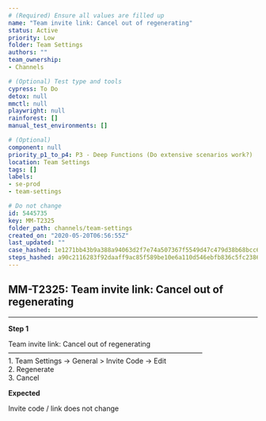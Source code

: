 ```yaml
---
# (Required) Ensure all values are filled up
name: "Team invite link: Cancel out of regenerating"
status: Active
priority: Low
folder: Team Settings
authors: ""
team_ownership: 
- Channels

# (Optional) Test type and tools
cypress: To Do
detox: null
mmctl: null
playwright: null
rainforest: []
manual_test_environments: []

# (Optional)
component: null
priority_p1_to_p4: P3 - Deep Functions (Do extensive scenarios work?)
location: Team Settings
tags: []
labels: 
- se-prod
- team-settings

# Do not change
id: 5445735
key: MM-T2325
folder_path: channels/team-settings
created_on: "2020-05-20T06:56:55Z"
last_updated: ""
case_hashed: 1e1271bb43b9a388a94063d2f7e74a507367f5549d47c479d38b68bcc62889bb3e84926eab837f99a0fd2168ea470c30
steps_hashed: a90c2116283f92daaff9ac85f589be10e6a110d546ebfb836c5fc23860ed4aaaa546e4911d730862a99c5e2fba453c1a
---
```


## MM-T2325: Team invite link: Cancel out of regenerating

---

**Step 1**

Team invite link: Cancel out of regenerating\
————————————————————————————\
1\. Team Settings -> General > Invite Code -> Edit\
2\. Regenerate\
3\. Cancel

**Expected**

Invite code / link does not change
